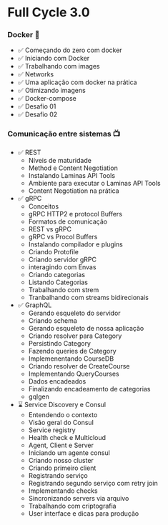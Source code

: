 # Full Cycle 3.0

### Docker 🐳

* ✅ Começando do zero com docker 
* ✅ Iniciando com Docker
* ✅ Trabalhando com images
* ✅ Networks
* ✅ Uma aplicação com docker na prática
* ✅ Otimizando imagens
* ✅ Docker-compose 
* ✅ Desafio 01
* ✅ Desafio 02


### Comunicação entre sistemas 📺

* ✅ REST
    * Níveis de maturidade
    * Method e Content Negotiation
    * Instalando Laminas API Tools
    * Ambiente para executar o Laminas API Tools
    * Content Negotiation na prática
* ✅ gRPC
    * Conceitos
    * gRPC HTTP2 e protocol Buffers
    * Formatos de comunicação
    * REST vs gRPC
    * gRPC vs Procol Buffers
    * Instalando compilador e plugins
    * Criando Protofile
    * Criando servidor gRPC
    * interagindo com Envas
    * Criando categorias 
    * Listando Categorias
    * Trabalhando com strem
    * Tranbalhando com streams bidirecionais
* ✅ GraphQL
    * Gerando esqueleto do servidor
    * Criando schema
    * Gerando esqueleto de nossa aplicação
    * Criando resolver para Category
    * Persistindo Category
    * Fazendo queries de Category
    * Implemenentando CourseDB
    * Criando resolver de CreateCourse
    * Implementando QueryCourses
    * Dados encadeados
    * Finalizando encadeamento de categorias
    * gqlgen
* ⌛️ Service Discovery e Consul
    * Entendendo o contexto
    * Visão geral do Consul
    * Service registry
    * Health check e Multicloud
    * Agent, Client e Server
    * Iniciando um agente consul
    * Criando nosso cluster
    * Criando primeiro client
    * Registrando serviço 
    * Registrando segundo serviço com retry join 
    * Implementando checks
    * Sincronizando servers via arquivo
    * Trabalhando com criptografia
    * User interface e dicas para produção
